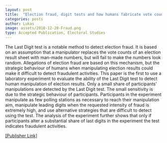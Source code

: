 ```yaml
---
layout: post
title:  "Election fraud, digit tests and how humans fabricate vote counts - An experimental approach"
categories: posts
author: Lukas
image: assets/2018-12-20-Fraud.png
type: Accepted Publication, Electoral Studies 
---
```



The Last Digit test is a notable method to detect election fraud. It is based on an assumption that a manipulator replaces the vote counts of an election result sheet with man-made numbers, but will fail to make the numbers look random. Allegations of election fraud are based on this mechanism, but the strategic behaviour of humans when manipulating election results could make it difficult to detect fraudulent activities. This paper is the first to use a laboratory experiment to evaluate the ability of the Last Digit test to detect human manipulation of election results. Only a small share of participants’ manipulations are detected by the Last Digit test. The small sensitivity is due to the strategic behaviour of participants. Participants in the experiment manipulate as few polling stations as necessary to reach their manipulation aim, manipulate leading digits when the requested intensity of fraud is extremely high, and use alternative strategies that are difficult to detect using the test. The analysis of the experiment further shows that only if participants alter a substantial share of last digits in the experiment the test indicates fraudulent activities. 

[[Publisher Link]](https://www.sciencedirect.com/science/article/pii/S0261379418302488?via%3Dihub#fig2) 
